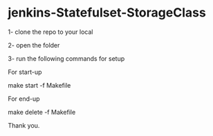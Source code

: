 # jenkins-Statefulset-StorageClass

1- clone the repo to your local

2- open the folder

3- run the following commands for setup

For start-up

make start -f Makefile

For end-up

make delete -f Makefile

Thank you.
